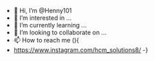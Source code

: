 - 👋 Hi, I’m @Henny101
- 👀 I’m interested in ...
- 🌱 I’m currently learning ...
- 💞️ I’m looking to collaborate on ...
- 📫 How to reach me (){
-   https://www.instagram.com/hcm_solutions8/
-}


<!---
Henny101/Henny101 is a ✨ special ✨ repository because its `README.md` (this file) appears on your GitHub profile.
You can click the Preview link to take a look at your changes.
--->
